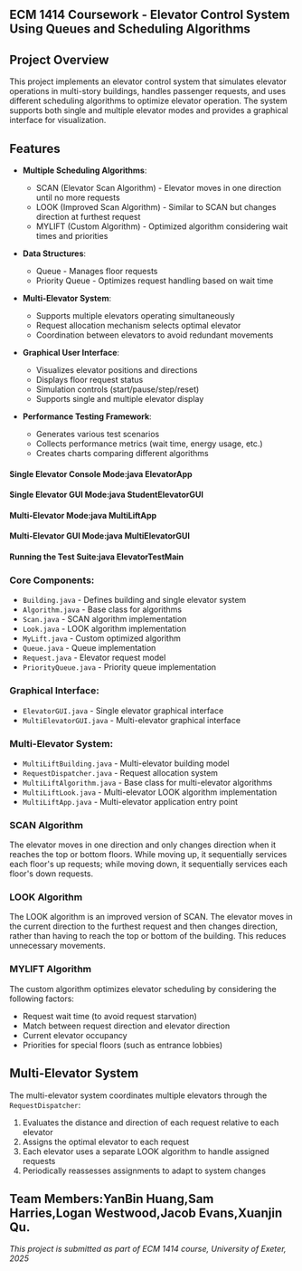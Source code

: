 ## ECM 1414 Coursework - Elevator Control System Using Queues and Scheduling Algorithms

## Project Overview

This project implements an elevator control system that simulates elevator operations in multi-story buildings, handles passenger requests, and uses different scheduling algorithms to optimize elevator operation. The system supports both single and multiple elevator modes and provides a graphical interface for visualization.

## Features

- **Multiple Scheduling Algorithms**:
  - SCAN (Elevator Scan Algorithm) - Elevator moves in one direction until no more requests
  - LOOK (Improved Scan Algorithm) - Similar to SCAN but changes direction at furthest request
  - MYLIFT (Custom Algorithm) - Optimized algorithm considering wait times and priorities

- **Data Structures**:
  - Queue - Manages floor requests
  - Priority Queue - Optimizes request handling based on wait time

- **Multi-Elevator System**:
  - Supports multiple elevators operating simultaneously
  - Request allocation mechanism selects optimal elevator
  - Coordination between elevators to avoid redundant movements

- **Graphical User Interface**:
  - Visualizes elevator positions and directions
  - Displays floor request status
  - Simulation controls (start/pause/step/reset)
  - Supports single and multiple elevator display

- **Performance Testing Framework**:
  - Generates various test scenarios
  - Collects performance metrics (wait time, energy usage, etc.)
  - Creates charts comparing different algorithms

#### Single Elevator Console Mode:java ElevatorApp

#### Single Elevator GUI Mode:java StudentElevatorGUI

#### Multi-Elevator Mode:java MultiLiftApp

#### Multi-Elevator GUI Mode:java MultiElevatorGUI

#### Running the Test Suite:java ElevatorTestMain

### Core Components:
- `Building.java` - Defines building and single elevator system
- `Algorithm.java` - Base class for algorithms
- `Scan.java` - SCAN algorithm implementation
- `Look.java` - LOOK algorithm implementation
- `MyLift.java` - Custom optimized algorithm
- `Queue.java` - Queue implementation
- `Request.java` - Elevator request model
- `PriorityQueue.java` - Priority queue implementation

### Graphical Interface:
- `ElevatorGUI.java` - Single elevator graphical interface
- `MultiElevatorGUI.java` - Multi-elevator graphical interface

### Multi-Elevator System:
- `MultiLiftBuilding.java` - Multi-elevator building model
- `RequestDispatcher.java` - Request allocation system
- `MultiLiftAlgorithm.java` - Base class for multi-elevator algorithms
- `MultiLiftLook.java` - Multi-elevator LOOK algorithm implementation
- `MultiLiftApp.java` - Multi-elevator application entry point

### SCAN Algorithm
The elevator moves in one direction and only changes direction when it reaches the top or bottom floors. While moving up, it sequentially services each floor's up requests; while moving down, it sequentially services each floor's down requests.

### LOOK Algorithm
The LOOK algorithm is an improved version of SCAN. The elevator moves in the current direction to the furthest request and then changes direction, rather than having to reach the top or bottom of the building. This reduces unnecessary movements.

### MYLIFT Algorithm
The custom algorithm optimizes elevator scheduling by considering the following factors:
- Request wait time (to avoid request starvation)
- Match between request direction and elevator direction
- Current elevator occupancy
- Priorities for special floors (such as entrance lobbies)

## Multi-Elevator System

The multi-elevator system coordinates multiple elevators through the `RequestDispatcher`:
1. Evaluates the distance and direction of each request relative to each elevator
2. Assigns the optimal elevator to each request
3. Each elevator uses a separate LOOK algorithm to handle assigned requests
4. Periodically reassesses assignments to adapt to system changes

## Team Members:YanBin Huang,Sam Harries,Logan Westwood,Jacob Evans,Xuanjin Qu.

*This project is submitted as part of ECM 1414 course, University of Exeter, 2025*
